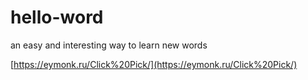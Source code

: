 # hello-word
an easy and interesting way to learn new words

[https://eymonk.ru/Click%20Pick/](https://eymonk.ru/Click%20Pick/)
